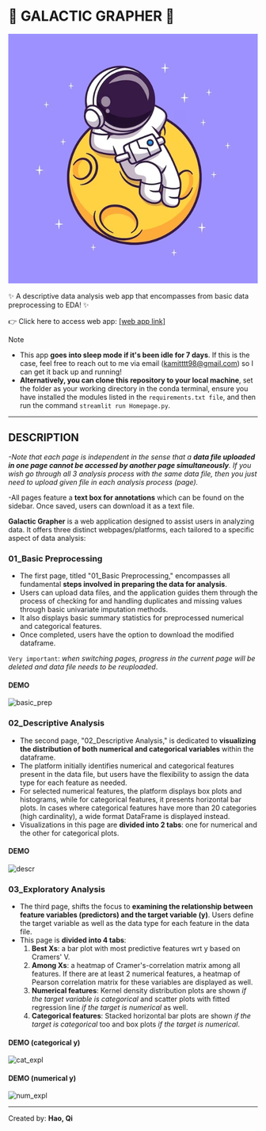 # 💫 GALACTIC GRAPHER 💫

![Galactic Grapher](./Images/astr.jpg)

✨ A descriptive data analysis web app that encompasses from basic data preprocessing to EDA! ✨

👉 Click here to access web app: [[web app link]](https://galacticgrapherst-lj3kqinzmrckvsdu6sslnd.streamlit.app/) <br>
> [!NOTE]
> - This app **goes into sleep mode if it's been idle for 7 days**. If this is the case, feel free to reach out to me via email (kamitttt98@gmail.com) so I can get it back up and running!
> - **Alternatively, you can clone this repository to your local machine**, set the folder as your working directory in the conda terminal, ensure you have installed the modules listed in the `requirements.txt file`, and then run the command `streamlit run Homepage.py`.

---

## DESCRIPTION

*-Note that each page is independent in the sense that a **data file uploaded in one page cannot be accessed by another page simultaneously**. If you wish go through all 3 analysis process with the same data file, then you just need to upload given file in each analysis process (page).*
  
-All pages feature a **text box for annotations** which can be found on the sidebar. Once saved, users can download it as a text file.

**Galactic Grapher** is a web application designed to assist users in analyzing data. It offers three distinct webpages/platforms, each tailored to a specific aspect of data analysis:

### 01_Basic Preprocessing

- The first page, titled "01_Basic Preprocessing," encompasses all fundamental **steps involved in preparing the data for analysis**.
- Users can upload data files, and the application guides them through the process of checking for and handling duplicates and missing values through basic univariate imputation methods.
- It also displays basic summary statistics for preprocessed numerical and categorical features.
- Once completed, users have the option to download the modified dataframe.
  
`Very important`: *when switching pages, progress in the current page will be deleted and data file needs to be reuploaded*.

#### DEMO
![basic_prep](https://github.com/Haoqi9/galactic_grapher_st/assets/159468032/7a3aafd7-71c5-4311-9c11-1e096a18577f)

### 02_Descriptive Analysis

- The second page, "02_Descriptive Analysis," is dedicated to **visualizing the distribution of both numerical and categorical variables** within the dataframe.
- The platform initially identifies numerical and categorical features present in the data file, but users have the flexibility to assign the data type for each feature as needed.
- For selected numerical features, the platform displays box plots and histograms, while for categorical features, it presents horizontal bar plots. In cases where categorical features have more than 20 categories (high cardinality), a wide format DataFrame is displayed instead.
- Visualizations in this page are **divided into 2 tabs**: one for numerical and the other for categorical plots.

#### DEMO
![descr](https://github.com/Haoqi9/galactic_grapher_st/assets/159468032/bf57dff6-0410-4eef-aaf4-191f16d784a1)

### 03_Exploratory Analysis

- The third page, shifts the focus to **examining the relationship between feature variables (predictors) and the target variable (y)**. Users define the target variable as well as the data type for each feature in the data file.
- This page is **divided into 4 tabs**:
  1. **Best Xs**: a bar plot with most predictive features wrt y based on Cramers' V.
  2. **Among Xs**: a heatmap of Cramer's-correlation matrix among all features. If there are at least 2 numerical features, a heatmap of Pearson correlation matrix for these variables are displayed as well. 
  3. **Numerical features**: Kernel density distribution plots are shown *if the target variable is categorical* and scatter plots with fitted regression line *if the target is numerical* as well.
  4. **Categorical features**: Stacked horizontal bar plots are shown *if the target is categorical* too and box plots *if the target is numerical*.

#### DEMO (categorical y)
![cat_expl](https://github.com/Haoqi9/galactic_grapher_st/assets/159468032/aa352faf-9e91-43e6-a0be-17ae96cd9395)

#### DEMO (numerical y)
![num_expl](https://github.com/Haoqi9/galactic_grapher_st/assets/159468032/ca90dbfc-2b99-413d-aa48-986d69701707)

---

Created by: **Hao, Qi**
